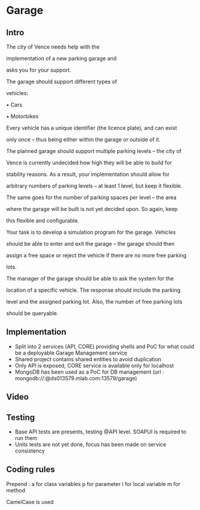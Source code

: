 # Garage

## Intro

The city of Vence needs help with the 

implementation of a new parking garage and 

asks you for your support.

The garage should support different types of 

vehicles:


• Cars

• Motorbikes


Every vehicle has a unique identifier (the licence plate), and can exist 

only once – thus being either within the garage or outside of it.

The planned garage should support multiple parking levels – the city of 

Vence is currently undecided how high they will be able to build for 

stability reasons. As a result, your implementation should allow for 

arbitrary numbers of parking levels – at least 1 level, but keep it flexible.

The same goes for the number of parking spaces per level – the area 

where the garage will be built is not yet decided upon. So again, keep 

this flexible and configurable.


Your task is to develop a simulation program for the garage. Vehicles 

should be able to enter and exit the garage – the garage should then 

assign a free space or reject the vehicle if there are no more free parking 

lots.


The manager of the garage should be able to ask the system for the 

location of a specific vehicle. The response should include the parking 

level and the assigned parking lot. Also, the number of free parking lots 

should be queryable.

## Implementation

- Split into 2 services (API, CORE) providing shells and PoC for what could be a deployable Garage Management service
- Shared project contains shared entities to avoid duplication
- Only API is exposed, CORE service is available only for localhost
- MongoDB has been used as a PoC for DB management (url : mongodb://<dbuser>:<dbpassword>@ds013579.mlab.com:13579/garage)

## Video

## Testing

- Base API tests are presents, testing @API level. SOAPUI is required to run them
- Units tests are not yet done, focus has been made on service consistency

## Coding rules

Prepend :
a for class variables
p for parameter
l for local variable
m for method

CamelCase is used